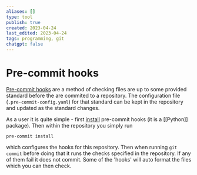 ```yaml
---
aliases: []
type: tool
publish: true
created: 2023-04-24
last_edited: 2023-04-24
tags: programming, git
chatgpt: false
---
```

# Pre-commit hooks

[Pre-commit hooks](https://pre-commit.com/) are a method of checking files are up to some provided standard before the are commited to a repository. The configuration file (`.pre-commit-config.yaml`) for that standard can be kept in the repository and updated as the standard changes.

As a user it is quite simple - first [install](https://pre-commit.com/#install) pre-commit hooks (it is a [[Python]] package). Then within the repository you simply run
``` shell
pre-commit install
```
which configures the hooks for this repository. Then when running `git commit` before doing that it runs the checks specified in the repository. If any of them fail it does not commit. Some of the 'hooks' will auto format the files which you can then check.